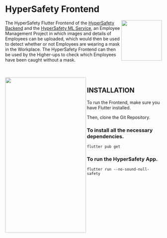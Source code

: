 # HyperSafety Frontend
<img src="https://i.imgur.com/Elsibol.png" align="right" height="130px" width="130px" />

The HyperSafety Flutter Frontend of the [HyperSafety Backend](https://github.com/ViVek6301/HyperSafety_Backend) and the [HyperSafety ML Service](https://github.com/ritviksharma4/HyperSafety_Service), an Employee Management Project in which images and details of Employees can be uploaded, which would then
be used to detect whether or not Employees are wearing a mask in the Workplace. The HyperSafety Frontend can then be used by the Higher-ups to check which Employees have been caught without a mask.

<br>
<br>


<img src="https://imgur.com/V5o0nKJ.gif" align="left" height="500px" width="260px" />

## INSTALLATION
To run the Frontend, make sure you have Flutter installed.

Then, clone the Git Repository.

### To install all the necessary dependencies.

    flutter pub get
    
### To run the HyperSafety App.    

    flutter run --no-sound-null-safety    
